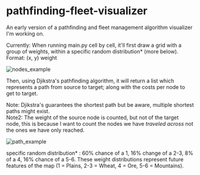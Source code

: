 # pathfinding-fleet-visualizer
An early version of a pathfinding and fleet management algorithm visualizer I'm working on.

Currently: When running main.py cell by cell, it'll first draw a grid with a group of weights, within a specific random distribution* (more below).
Format: (x, y) weight

![nodes_example](https://user-images.githubusercontent.com/75096034/148436760-db55afbd-b53c-42d4-8d28-a5e44a428d4a.png)

Then, using Djikstra's pathfinding algorithm, it will return a list which represents a path from source to target; along with the costs per node to get to target.  

Note: Djikstra's guarantees the shortest path but be aware, multiple shortest paths might exist.  
Note2: The weight of the source node is counted, but not of the target node, this is because I want to count the nodes we have *traveled across* not the ones we have only reached.

![path_example](https://user-images.githubusercontent.com/75096034/148437806-030b3e0f-5e77-4215-8d86-e72794fa4a47.png)

specific random distribution* : 60% chance of a 1, 16% change of a 2-3, 8% of a 4, 16% chance of a 5-6. These weight distributions represent future features of the map (1 = Plains, 2-3 = Wheat, 4 = Ore, 5-6 = Mountains).
